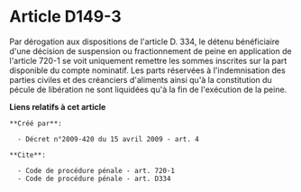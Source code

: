 # Article D149-3

Par dérogation aux dispositions de l'article D. 334, le détenu bénéficiaire d'une décision de suspension ou fractionnement de
peine en application de l'article 720-1 se voit uniquement remettre les sommes inscrites sur la part disponible du compte
nominatif. Les parts réservées à l'indemnisation des parties civiles et des créanciers d'aliments ainsi qu'à la constitution
du pécule de libération ne sont liquidées qu'à la fin de l'exécution de la peine.

**Liens relatifs à cet article**

	**Créé par**:

	  - Décret n°2009-420 du 15 avril 2009 - art. 4

	**Cite**:

	  - Code de procédure pénale - art. 720-1
	  - Code de procédure pénale - art. D334
